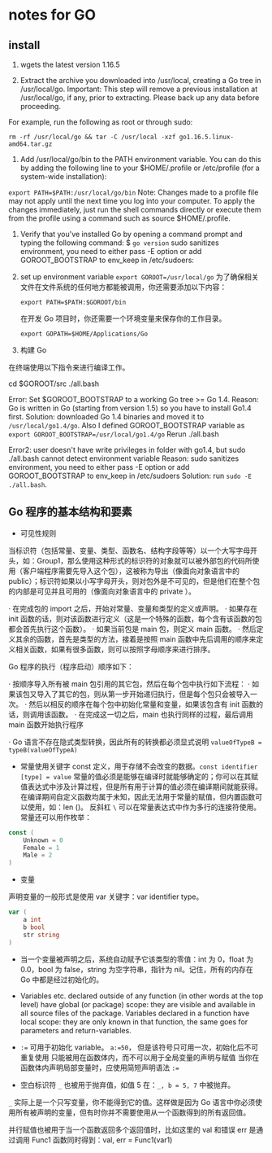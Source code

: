 # notes for GO

## install

1. wgets the latest version 1.16.5

1. Extract the archive you downloaded into /usr/local, creating a Go tree in /usr/local/go.
   Important: This step will remove a previous installation at /usr/local/go, if any, prior to extracting. Please back up any data before proceeding.

For example, run the following as root or through sudo:

`rm -rf /usr/local/go && tar -C /usr/local -xzf go1.16.5.linux-amd64.tar.gz`

1. Add /usr/local/go/bin to the PATH environment variable.
   You can do this by adding the following line to your $HOME/.profile or /etc/profile (for a system-wide installation):

`export PATH=$PATH:/usr/local/go/bin`
Note: Changes made to a profile file may not apply until the next time you log into your computer. To apply the changes immediately, just run the shell commands directly or execute them from the profile using a command such as source $HOME/.profile.

1. Verify that you've installed Go by opening a command prompt and typing the following command:
   $ `go version`
   sudo sanitizes environment, you need to either pass -E option or add GOROOT_BOOTSTRAP to env_keep in /etc/sudoers:

1. set up environment variable
   `export GOROOT=/usr/local/go`
   为了确保相关文件在文件系统的任何地方都能被调用，你还需要添加以下内容：

   `export PATH=$PATH:$GOROOT/bin`

   在开发 Go 项目时，你还需要一个环境变量来保存你的工作目录。

   `export GOPATH=$HOME/Applications/Go`

1. 构建 Go

在终端使用以下指令来进行编译工作。

cd $GOROOT/src
./all.bash

Error: Set $GOROOT_BOOTSTRAP to a working Go tree >= Go 1.4.
Reason: Go is written in Go (starting from version 1.5) so you have to install Go1.4 first.
Solution: downloaded Go 1.4 binaries and moved it to `/usr/local/go1.4/go`.
Also I defined GOROOT_BOOTSTRAP variable as `export GOROOT_BOOTSTRAP=/usr/local/go1.4/go`
Rerun ./all.bash

Error2: user doesn't have write privileges in folder with go1.4, but sudo ./all.bash cannot detect environment variable
Reason: sudo sanitizes environment, you need to either pass -E option or add GOROOT_BOOTSTRAP to env_keep in /etc/sudoers
Solution: run `sudo -E ./all.bash`.

## Go 程序的基本结构和要素

- 可见性规则

当标识符（包括常量、变量、类型、函数名、结构字段等等）以一个大写字母开头，如：Group1，那么使用这种形式的标识符的对象就可以被外部包的代码所使用（客户端程序需要先导入这个包），这被称为导出（像面向对象语言中的 public）；标识符如果以小写字母开头，则对包外是不可见的，但是他们在整个包的内部是可见并且可用的（像面向对象语言中的 private ）。

· 在完成包的 import 之后，开始对常量、变量和类型的定义或声明。
· 如果存在 init 函数的话，则对该函数进行定义（这是一个特殊的函数，每个含有该函数的包都会首先执行这个函数）。
· 如果当前包是 main 包，则定义 main 函数。
· 然后定义其余的函数，首先是类型的方法，接着是按照 main 函数中先后调用的顺序来定义相关函数，如果有很多函数，则可以按照字母顺序来进行排序。

Go 程序的执行（程序启动）顺序如下：

· 按顺序导入所有被 main 包引用的其它包，然后在每个包中执行如下流程：
· 如果该包又导入了其它的包，则从第一步开始递归执行，但是每个包只会被导入一次。
· 然后以相反的顺序在每个包中初始化常量和变量，如果该包含有 init 函数的话，则调用该函数。
· 在完成这一切之后，main 也执行同样的过程，最后调用 main 函数开始执行程序

· Go 语言不存在隐式类型转换，因此所有的转换都必须显式说明
`valueOfTypeB = typeB(valueOfTypeA)`

- 常量使用关键字 const 定义，用于存储不会改变的数据。`const identifier [type] = value`
  常量的值必须是能够在编译时就能够确定的；你可以在其赋值表达式中涉及计算过程，但是所有用于计算的值必须在编译期间就能获得。
  在编译期间自定义函数均属于未知，因此无法用于常量的赋值，但内置函数可以使用，如：len ()。
  反斜杠 `\` 可以在常量表达式中作为多行的连接符使用。
  常量还可以用作枚举：

```go
const (
    Unknown = 0
    Female = 1
    Male = 2
)
```

- 变量

声明变量的一般形式是使用 var 关键字：var identifier type。

```go
var (
    a int
    b bool
    str string
)

```

- 当一个变量被声明之后，系统自动赋予它该类型的零值：int 为 0，float 为 0.0，bool 为 false，string 为空字符串，指针为 nil。记住，所有的内存在 Go 中都是经过初始化的。
- Variables etc. declared outside of any function (in other words at the top level) have global (or
  package) scope: they are visible and available in all source files of the package.
  Variables declared in a function have local scope: they are only known in that function, the same
  goes for parameters and return-variables.

- `:=` 可用于初始化 variable。 `a:=50`， 但是该符号只可用一次，初始化后不可重复使用
  只能被用在函数体内，而不可以用于全局变量的声明与赋值
  当你在函数体内声明局部变量时，应使用简短声明语法 `:=`

- 空白标识符 `_` 也被用于抛弃值，如值 5 在：`_, b = 5, 7` 中被抛弃。

`_` 实际上是一个只写变量，你不能得到它的值。这样做是因为 Go 语言中你必须使用所有被声明的变量，但有时你并不需要使用从一个函数得到的所有返回值。

并行赋值也被用于当一个函数返回多个返回值时，比如这里的 val 和错误 err 是通过调用 Func1 函数同时得到：val, err = Func1(var1)
